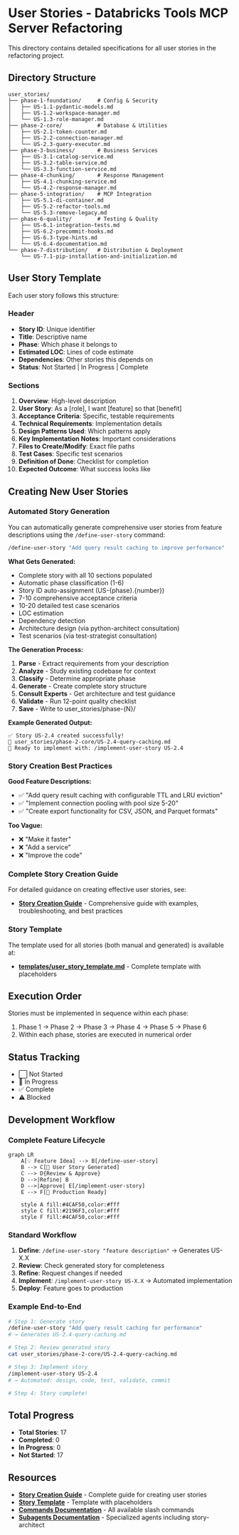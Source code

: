 # User Stories - Databricks Tools MCP Server Refactoring

This directory contains detailed specifications for all user stories in the refactoring project.

## Directory Structure

```
user_stories/
├── phase-1-foundation/     # Config & Security
│   ├── US-1.1-pydantic-models.md
│   ├── US-1.2-workspace-manager.md
│   └── US-1.3-role-manager.md
├── phase-2-core/           # Database & Utilities
│   ├── US-2.1-token-counter.md
│   ├── US-2.2-connection-manager.md
│   └── US-2.3-query-executor.md
├── phase-3-business/       # Business Services
│   ├── US-3.1-catalog-service.md
│   ├── US-3.2-table-service.md
│   └── US-3.3-function-service.md
├── phase-4-chunking/       # Response Management
│   ├── US-4.1-chunking-service.md
│   └── US-4.2-response-manager.md
├── phase-5-integration/    # MCP Integration
│   ├── US-5.1-di-container.md
│   ├── US-5.2-refactor-tools.md
│   └── US-5.3-remove-legacy.md
├── phase-6-quality/        # Testing & Quality
│   ├── US-6.1-integration-tests.md
│   ├── US-6.2-precommit-hooks.md
│   ├── US-6.3-type-hints.md
│   └── US-6.4-documentation.md
└── phase-7-distribution/   # Distribution & Deployment
    └── US-7.1-pip-installation-and-initialization.md
```

## User Story Template

Each user story follows this structure:

### Header
- **Story ID**: Unique identifier
- **Title**: Descriptive name
- **Phase**: Which phase it belongs to
- **Estimated LOC**: Lines of code estimate
- **Dependencies**: Other stories this depends on
- **Status**: Not Started | In Progress | Complete

### Sections
1. **Overview**: High-level description
2. **User Story**: As a [role], I want [feature] so that [benefit]
3. **Acceptance Criteria**: Specific, testable requirements
4. **Technical Requirements**: Implementation details
5. **Design Patterns Used**: Which patterns apply
6. **Key Implementation Notes**: Important considerations
7. **Files to Create/Modify**: Exact file paths
8. **Test Cases**: Specific test scenarios
9. **Definition of Done**: Checklist for completion
10. **Expected Outcome**: What success looks like

## Creating New User Stories

### Automated Story Generation

You can automatically generate comprehensive user stories from feature descriptions using the `/define-user-story` command:

```bash
/define-user-story "Add query result caching to improve performance"
```

**What Gets Generated:**
- Complete story with all 10 sections populated
- Automatic phase classification (1-6)
- Story ID auto-assignment (US-{phase}.{number})
- 7-10 comprehensive acceptance criteria
- 10-20 detailed test case scenarios
- LOC estimation
- Dependency detection
- Architecture design (via python-architect consultation)
- Test scenarios (via test-strategist consultation)

**The Generation Process:**
1. **Parse** - Extract requirements from your description
2. **Analyze** - Study existing codebase for context
3. **Classify** - Determine appropriate phase
4. **Generate** - Create complete story structure
5. **Consult Experts** - Get architecture and test guidance
6. **Validate** - Run 12-point quality checklist
7. **Save** - Write to user_stories/phase-{N}/

**Example Generated Output:**
```
✅ Story US-2.4 created successfully!
📄 user_stories/phase-2-core/US-2.4-query-caching.md
🚀 Ready to implement with: /implement-user-story US-2.4
```

### Story Creation Best Practices

**Good Feature Descriptions:**
- ✅ "Add query result caching with configurable TTL and LRU eviction"
- ✅ "Implement connection pooling with pool size 5-20"
- ✅ "Create export functionality for CSV, JSON, and Parquet formats"

**Too Vague:**
- ❌ "Make it faster"
- ❌ "Add a service"
- ❌ "Improve the code"

### Complete Story Creation Guide

For detailed guidance on creating effective user stories, see:
- **[Story Creation Guide](STORY_CREATION_GUIDE.md)** - Comprehensive guide with examples, troubleshooting, and best practices

### Story Template

The template used for all stories (both manual and generated) is available at:
- **[templates/user_story_template.md](templates/user_story_template.md)** - Complete template with placeholders

## Execution Order

Stories must be implemented in sequence within each phase:
1. Phase 1 → Phase 2 → Phase 3 → Phase 4 → Phase 5 → Phase 6
2. Within each phase, stories are executed in numerical order

## Status Tracking

- ⬜ Not Started
- 🔄 In Progress
- ✅ Complete
- ⚠️ Blocked

## Development Workflow

### Complete Feature Lifecycle

```mermaid
graph LR
    A[💡 Feature Idea] --> B[/define-user-story]
    B --> C[📄 User Story Generated]
    C --> D{Review & Approve}
    D -->|Refine| B
    D -->|Approve| E[/implement-user-story]
    E --> F[🚀 Production Ready]

    style A fill:#4CAF50,color:#fff
    style C fill:#2196F3,color:#fff
    style F fill:#4CAF50,color:#fff
```

### Standard Workflow

1. **Define**: `/define-user-story "feature description"` → Generates US-X.X
2. **Review**: Check generated story for completeness
3. **Refine**: Request changes if needed
4. **Implement**: `/implement-user-story US-X.X` → Automated implementation
5. **Deploy**: Feature goes to production

### Example End-to-End

```bash
# Step 1: Generate story
/define-user-story "Add query result caching for performance"
# → Generates US-2.4-query-caching.md

# Step 2: Review generated story
cat user_stories/phase-2-core/US-2.4-query-caching.md

# Step 3: Implement story
/implement-user-story US-2.4
# → Automated: design, code, test, validate, commit

# Step 4: Story complete!
```

## Total Progress

- **Total Stories**: 17
- **Completed**: 0
- **In Progress**: 0
- **Not Started**: 17

## Resources

- **[Story Creation Guide](STORY_CREATION_GUIDE.md)** - Complete guide for creating user stories
- **[Story Template](templates/user_story_template.md)** - Template with placeholders
- **[Commands Documentation](../.claude/commands.md)** - All available slash commands
- **[Subagents Documentation](../.claude/subagents.md)** - Specialized agents including story-architect
